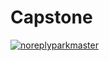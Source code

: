 # Capstone
[![noreplyparkmaster](https://circleci.com/gh/noreplyparkmaster/Capstone.svg?style=svg)](https://circleci.com/gh/noreplyparkmaster/Capstone)
